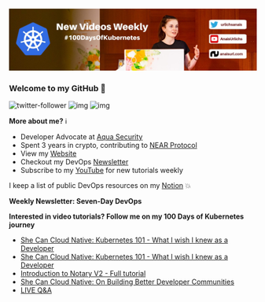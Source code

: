 ![my header image](./assets/header.jpg)

### Welcome to my GitHub 👋

![twitter-follower](https://img.shields.io/twitter/follow/urlichsanais?style=social) ![img](https://img.shields.io/youtube/channel/subscribers/UCb4mfRT5UWpjoUQRcIE2qOQ?label=YouTube%20Subscribers&style=social) ![img](https://img.shields.io/youtube/channel/views/UCb4mfRT5UWpjoUQRcIE2qOQ?label=Total%20views%20on%20my%20YouTube%20Channel&style=social) 

**More about me?** ℹ️
* Developer Advocate at [Aqua Security](https://github.com/aquasecurity)
* Spent 3 years in crypto, contributing to [NEAR Protocol](https://github.com/near)
* View my [Website](https://anaisurl.com/)
* Checkout my DevOps [Newsletter](https://anaisurl.com/tag/devops)
* Subscribe to my [YouTube](https://www.youtube.com/c/AnaisUrlichs) for new tutorials weekly

I keep a list of public DevOps resources on my [Notion](https://devops.anaisurl.com/) :boom:

**Weekly Newsletter: Seven-Day DevOps**
<!-- NEWSLETTER-LIST:START -->
<!-- NEWSLETTER-LIST:END -->

**Interested in video tutorials? Follow me on my 100 Days of Kubernetes journey**
<!-- YOUTUBE-LIST:START -->
- [She Can Cloud Native: Kubernetes 101 - What I wish I knew as a Developer](https://www.youtube.com/watch?v=3mNxtNqGk78)
- [She Can Cloud Native: Kubernetes 101 - What I wish I knew as a Developer](https://www.youtube.com/watch?v=OGf-mz48V8o)
- [Introduction to Notary V2 - Full tutorial](https://www.youtube.com/watch?v=uRFbnMGMrXI)
- [She Can Cloud Native: On Building Better Developer Communities](https://www.youtube.com/watch?v=MJdoJsayJXg)
- [LIVE Q&amp;A](https://www.youtube.com/watch?v=r1GRGLsblF4)
<!-- YOUTUBE-LIST:END -->
